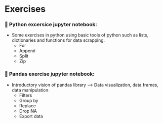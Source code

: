 # Exercises

### :snake: Python excersice jupyter notebook: 
  * Some exercises in python using basic tools of python such as lists, dictionaries and functions for data scrapping. 
    * For
    * Append
    * Split
    * Zip

### :panda_face: Pandas exercise jupyter notebook: 
  * Introductory vision of pandas library --> Data visualization, data frames, data manipulation
    * Filters
    * Group by
    * Replace 
    * Drop NA 
    * Export data
